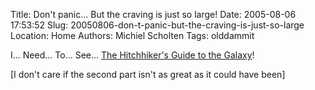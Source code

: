 Title: Don't panic... But the craving is just so large!
Date: 2005-08-06 17:53:52
Slug: 20050806-don-t-panic-but-the-craving-is-just-so-large
Location: Home
Authors: Michiel Scholten
Tags: olddammit

<p>I... Need... To... See... <a href="http://www.imdb.com/title/tt0371724/">The Hitchhiker's Guide to the Galaxy</a>!</p>

<p>[I don't care if the second part isn't as great as it could have been]</p>